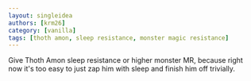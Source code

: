 ```yaml
---
layout: singleidea
authors: [krm26]
category: [vanilla]
tags: [thoth amon, sleep resistance, monster magic resistance]
---
```

Give Thoth Amon sleep resistance or higher monster MR, because right now it's
too easy to just zap him with sleep and finish him off trivially.

